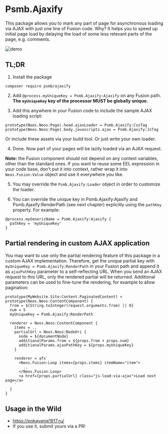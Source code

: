 # Psmb.Ajaxify

This package allows you to mark any part of page for asynchronous loading via AJAX with just one line of Fusion code.
Why? It helps you to speed up initial page load by delaying the load of some less relevant parts of the page, e.g. comments.

![demo](https://cloud.githubusercontent.com/assets/837032/25178402/5b011f40-250e-11e7-9e6c-462b8e912893.gif)


## TL;DR

1. Install the package

```
composer require psmb/ajaxify
```

2. Add `@process.myUniqueKey = Psmb.Ajaxify:Ajaxify` on any Fusion path. **The `myUniqueKey` key of the processor MUST be globally unique.**


3. Add this anywhere in your Fusion code to include the sample AJAX loading script:

```
prototype(Neos.Neos:Page).head.ajaxLoader = Psmb.Ajaxify:CssTag
prototype(Neos.Neos:Page).body.javascripts.ajax = Psmb.Ajaxify:JsTag
```

Or include these assets via your build tool. Or just write your own loader.

4. Done. Now part of your pages will be lazily loaded via an AJAX request.

**Note:** the Fusion component should not depend on any context variables, other than the standard ones.
If you want to reuse some EEL expression in your code base, don't put it into context, rather wrap it into `Neos.Fusion:Value` object and use it everywhere you like.

5. You may override the `Psmb.Ajaxify:Loader` object in order to customize the loader.

6. You can override the unique key in Psmb.Ajaxify:Ajaxify and Psmb.Ajaxify:RenderPath 
(see next chapter) explicitly using the `pathKey` property. For example:

```
@process.myGenericName = Psmb.Ajaxify:Ajaxify {
  pathKey = 'myUniqueKey'
}
```



## Partial rendering in custom AJAX application

You may want to use only the partial rendering feature of this package in a custom AJAX implementation. 
Therefore, get the unique partial key with `myUniqueKey = Psmb.Ajaxify:RenderPath` in your Fusion path 
and append it as `ajaxPathKey` parameter to a self-reflecting URL. When you send an AJAX request to 
this URL, only the rendered partial will be returned. Additional parameters can be used to fine-tune 
the rendering, for example to allow pagination:

```
prototype(MyWebsite.Site:Content.PaginatedContent) < prototype(Neos.Neos:ContentComponent) {
  from = ${String.toInteger(request.arguments.from) || 0}
  num = 5
  myUniqueKey = Psmb.Ajaxify:RenderPath
  
  renderer = Neos.Neos:ContentComponent {
    items = ..
    partialUrl = Neos.Neos:NodeUri {
      node = ${documentNode}
      additionalParams.from = ${props.from + props.num}
      additionalParams.ajaxPathKey = ${props.myUniqueKey}
    }

    renderer = afx`
      <Neos.Fusion:Loop items={props.items} itemName="item">
        ..
      </Neos.Fusion:Loop>
      <a href={props.partialUrl} class="js-load-via-ajax">Load next page</a>
    `
  }
}
```


## Usage in the Wild

- https://pokayanie1917.ru/
- If you use it, submit yours via a PR!
